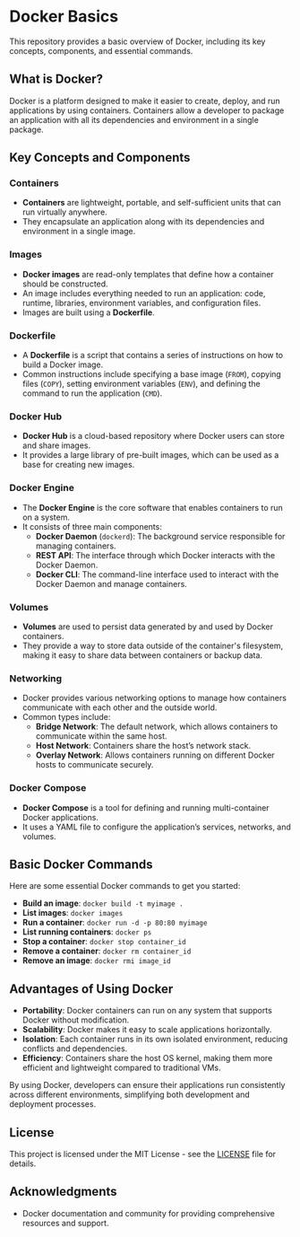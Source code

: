 # Docker Basics

This repository provides a basic overview of Docker, including its key concepts, components, and essential commands.

## What is Docker?

Docker is a platform designed to make it easier to create, deploy, and run applications by using containers. Containers allow a developer to package an application with all its dependencies and environment in a single package.

## Key Concepts and Components

### Containers

- **Containers** are lightweight, portable, and self-sufficient units that can run virtually anywhere.
- They encapsulate an application along with its dependencies and environment in a single image.

### Images

- **Docker images** are read-only templates that define how a container should be constructed.
- An image includes everything needed to run an application: code, runtime, libraries, environment variables, and configuration files.
- Images are built using a **Dockerfile**.

### Dockerfile

- A **Dockerfile** is a script that contains a series of instructions on how to build a Docker image.
- Common instructions include specifying a base image (`FROM`), copying files (`COPY`), setting environment variables (`ENV`), and defining the command to run the application (`CMD`).

### Docker Hub

- **Docker Hub** is a cloud-based repository where Docker users can store and share images.
- It provides a large library of pre-built images, which can be used as a base for creating new images.

### Docker Engine

- The **Docker Engine** is the core software that enables containers to run on a system.
- It consists of three main components:
  - **Docker Daemon** (`dockerd`): The background service responsible for managing containers.
  - **REST API**: The interface through which Docker interacts with the Docker Daemon.
  - **Docker CLI**: The command-line interface used to interact with the Docker Daemon and manage containers.

### Volumes

- **Volumes** are used to persist data generated by and used by Docker containers.
- They provide a way to store data outside of the container's filesystem, making it easy to share data between containers or backup data.

### Networking

- Docker provides various networking options to manage how containers communicate with each other and the outside world.
- Common types include:
  - **Bridge Network**: The default network, which allows containers to communicate within the same host.
  - **Host Network**: Containers share the host’s network stack.
  - **Overlay Network**: Allows containers running on different Docker hosts to communicate securely.

### Docker Compose

- **Docker Compose** is a tool for defining and running multi-container Docker applications.
- It uses a YAML file to configure the application’s services, networks, and volumes.

## Basic Docker Commands

Here are some essential Docker commands to get you started:

- **Build an image**: `docker build -t myimage .`
- **List images**: `docker images`
- **Run a container**: `docker run -d -p 80:80 myimage`
- **List running containers**: `docker ps`
- **Stop a container**: `docker stop container_id`
- **Remove a container**: `docker rm container_id`
- **Remove an image**: `docker rmi image_id`

## Advantages of Using Docker

- **Portability**: Docker containers can run on any system that supports Docker without modification.
- **Scalability**: Docker makes it easy to scale applications horizontally.
- **Isolation**: Each container runs in its own isolated environment, reducing conflicts and dependencies.
- **Efficiency**: Containers share the host OS kernel, making them more efficient and lightweight compared to traditional VMs.

By using Docker, developers can ensure their applications run consistently across different environments, simplifying both development and deployment processes.

## License

This project is licensed under the MIT License - see the [LICENSE](LICENSE) file for details.

## Acknowledgments

- Docker documentation and community for providing comprehensive resources and support.